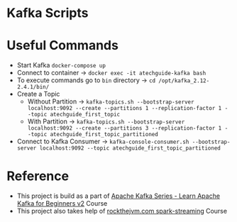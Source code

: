 # Kafka Scripts

# Useful Commands
- Start Kafka `docker-compose up`
- Connect to container -> `docker exec -it atechguide-kafka bash`
- To execute commands go to `bin` directory -> `cd /opt/kafka_2.12-2.4.1/bin/`
- Create a Topic 
  - Without Partition -> `kafka-topics.sh --bootstrap-server localhost:9092 --create --partitions 1 --replication-factor 1 --topic atechguide_first_topic`
  - With Partition -> `kafka-topics.sh --bootstrap-server localhost:9092 --create --partitions 3 --replication-factor 1 --topic atechguide_first_topic_partitioned`
- Connect to Kafka Consumer -> `kafka-console-consumer.sh --bootstrap-server localhost:9092 --topic atechguide_first_topic_partitioned`


# Reference 
- This project is build as a part of [Apache Kafka Series - Learn Apache Kafka for Beginners v2](https://www.udemy.com/course/apache-kafka/) Course
- This project also takes help of [rockthejvm.com  spark-streaming](https://rockthejvm.com/p/spark-streaming) Course
